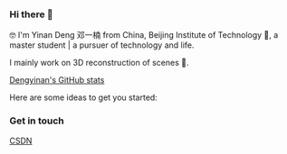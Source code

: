 ### Hi there 👋

🤓 I'm Yinan Deng 邓一楠 from China, Beijing Institute of Technology :school:, a master student | a pursuer of technology and life.

I mainly work on 3D reconstruction of scenes :triangular_ruler:.

[Dengyinan's GitHub stats](https://github-readme-stats.vercel.app/api?username=BIT-DYN&show_icons=true&theme=tokyonight)


Here are some ideas to get you started:

### Get in touch

[CSDN](https://www.csdn.net/?spm=1001.2014.3001.4476)

